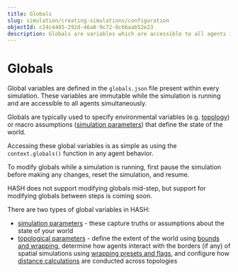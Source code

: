 ```yaml
---
title: Globals
slug: simulation/creating-simulations/configuration
objectId: c24c4485-292d-46a8-9c72-8c66aab52e23
description: Globals are variables which are accessible to all agents in a simulation
---
```


# Globals

Global variables are defined in the `globals.json` file present within every simulation. These variables are immutable while the simulation is running and are accessible to all agents simultaneously.‌

Globals are typically used to specify environmental variables \(e.g. [topology](/docs/simulation/creating-simulations/configuration/topology/)\) or macro assumptions \([simulation parameters](/docs/simulation/creating-simulations/configuration/basic-properties)\) that define the state of the world.

Accessing these global variables is as simple as using the `context.globals()` function in any agent behavior.

To modify globals while a simulation is running, first pause the simulation before making any changes, reset the simulation, and resume.

<Hint style="info">
HASH does not support modifying globals mid-step, but support for modifying globals between steps is coming soon.
</Hint>

There are two types of global variables in HASH:

- [simulation parameters](/docs/simulation/creating-simulations/configuration/basic-properties) - these capture truths or assumptions about the state of your world
- [topological parameters](/docs/simulation/creating-simulations/configuration/topology/) - define the extent of the world using [bounds and wrapping](/docs/simulation/creating-simulations/configuration/topology/bounds-and-wrapping), determine how agents interact with the borders \(if any\) of spatial simulations using [wrapping presets and flags](/docs/simulation/creating-simulations/configuration/topology/wrapping-presets-and-flags), and configure how [distance calculations](/docs/simulation/creating-simulations/configuration/topology/distance-functions) are conducted across topologies

